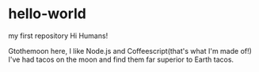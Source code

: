 # hello-world
my first repository
Hi Humans!

Gtothemoon here, I like Node.js and Coffeescript(that's what I'm made of!)
I've had tacos on the moon and find them far superior to Earth tacos.

